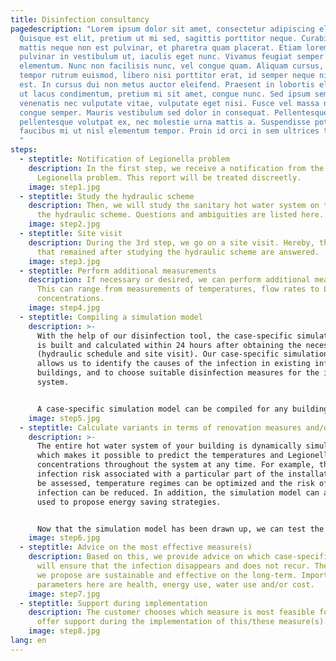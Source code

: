```yaml
---
title: Disinfection consultancy
pagedescription: "Lorem ipsum dolor sit amet, consectetur adipiscing elit.
  Quisque est elit, pretium ut mi sed, sagittis porttitor neque. Curabitur
  mattis neque non est pulvinar, et pharetra quam placerat. Etiam lorem metus,
  pulvinar in vestibulum ut, iaculis eget nunc. Vivamus feugiat semper
  elementum. Nunc non facilisis nunc, vel congue quam. Aliquam cursus, arcu
  tempor rutrum euismod, libero nisi porttitor erat, id semper neque nisi et
  est. In cursus dui non metus auctor eleifend. Praesent in lobortis elit. Sed
  ut lacus condimentum, pretium mi sit amet, congue nunc. Sed ipsum sem,
  venenatis nec vulputate vitae, vulputate eget nisi. Fusce vel massa nec magna
  congue semper. Mauris vestibulum sed dolor in consequat. Pellentesque
  pellentesque volutpat ex, nec molestie urna mattis a. Suspendisse potenti. Sed
  faucibus mi ut nisl elementum tempor. Proin id orci in sem ultrices tincidunt.
  "
steps:
  - steptitle: Notification of Legionella problem
    description: In the first step, we receive a notification from the customer of a
      Legionella problem. This report will be treated discreetly.
    image: step1.jpg
  - steptitle: Study the hydraulic scheme
    description: Then, we will study the sanitary hot water system on the basis of
      the hydraulic scheme. Questions and ambiguities are listed here.
    image: step2.jpg
  - steptitle: Site visit
    description: During the 3rd step, we go on a site visit. Hereby, the questions
      that remained after studying the hydraulic scheme are answered.
    image: step3.jpg
  - steptitle: Perform additional measurements
    description: If necessary or desired, we can perform additional measurements.
      This can range from measurements of temperatures, flow rates to Legionella
      concentrations.
    image: step4.jpg
  - steptitle: Compiling a simulation model
    description: >-
      With the help of our disinfection tool, the case-specific simulation model
      is built and calculated within 24 hours after obtaining the necessary data
      (hydraulic schedule and site visit). Our case-specific simulation model
      allows us to identify the causes of the infection in existing infected
      buildings, and to choose suitable disinfection measures for the infected
      system.


      A case-specific simulation model can be compiled for any building with a hot water demand, such as sports complexes, hotels, residential care centers and hospitals.
    image: step5.jpg
  - steptitle: Calculate variants in terms of renovation measures and/or controls
    description: >-
      The entire hot water system of your building is dynamically simulated,
      which makes it possible to predict the temperatures and Legionella
      concentrations throughout the system at any time. For example, the
      infection risk associated with a particular part of the installation can
      be assessed, temperature regimes can be optimized and the risk of
      infection can be reduced. In addition, the simulation model can also be
      used to propose energy saving strategies.


      Now that the simulation model has been drawn up, we can test the effectiveness of various renovation measures and/or controls "virtually" before implementing these measures in practice (e.g. insulating certain pipes, adjusting flow rates of certain circuits, etc.).
    image: step6.jpg
  - steptitle: Advice on the most effective measure(s)
    description: Based on this, we provide advice on which case-specific measure(s)
      will ensure that the infection disappears and does not recur. The measures
      we propose are sustainable and effective on the long-term. Important
      parameters here are health, energy use, water use and/or cost.
    image: step7.jpg
  - steptitle: Support during implementation
    description: The customer chooses which measure is most feasible for him, we
      offer support during the implementation of this/these measure(s).
    image: step8.jpg
lang: en
---
```


